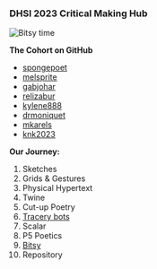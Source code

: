 ### DHSI 2023 Critical Making Hub

![Bitsy time](https://amsucf.github.io/DHSICritMaking/recording.gif)

**The Cohort on GitHub**
- [spongepoet](https://spongepoet.github.io/dhsi/) 
- [melsprite](https://melsprite.github.io/DHSI/)
- [gabjohar](https://gabjohar.github.io/sillyoracle/)
- [relizabur](https://relizabur.github.io/secondtry/) 
- [kylene888](https://kylene888.github.io/DHSI-Critical-Making/)
- [drmoniquet](https://drmoniquet.github.io/critical-making-dhsi23/) 
- [mkarels](https://mkarels.github.io/MakingWS/)
- [knk2023](https://knk2023.github.io/DHSI2023/)

**Our Journey:**
1. Sketches
2. Grids & Gestures
3. Physical Hypertext
4. Twine
5. Cut-up Poetry
6. [Tracery bots](https://botsin.space/@martikarels)
7. Scalar
8. P5 Poetics
9. [Bitsy](https://amsucf.github.io/DHSICritMaking/bitsy.html)
10. Repository
